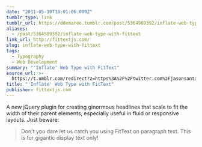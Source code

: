 ```yaml
---
date: "2011-05-10T18:01:06.000Z"
tumblr_type: link
tumblr_url: https://ddemaree.tumblr.com/post/5364989392/inflate-web-type-with-fittext
aliases:
  - /post/5364989392/inflate-web-type-with-fittext
link_url: http://fittextjs.com/
slug: inflate-web-type-with-fittext
tags:
  - Typography
  - Web Development
summary: "'Inflate' Web Type with FitText"
source_url: >-
  https://t.umblr.com/redirect?z=https%3A%2F%2Ftwitter.com%2Fjasonsantamaria%2Fstatus%2F67971105159262208&t=Y2M4MDRkZjhkODc2MWIxZGUwYjIyNGQyYmJhODI2ZGRlOTNlYTgyZCw1MzY0OTg5Mzky&b=t%3AZwnU0JNPe2gtl9NEucydUA&p=https%3A%2F%2Fddemaree.tumblr.com%2Fpost%2F5364989392%2Finflate-web-type-with-fittext&m=1&ts=1610235744
title: "'Inflate' Web Type with FitText"
publisher: fittextjs.com
---
```


A new jQuery plugin for creating ginormous headlines that scale to fit the width of their parent elements, especially useful in fluid or responsive layouts. Just beware:

> Don't you dare let us catch you using FitText on paragraph text. This is for gigantic display text only!
